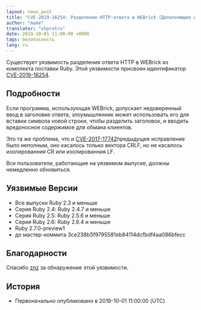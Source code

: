 ```yaml
---
layout: news_post
title: "CVE-2019-16254: Разделение HTTP-ответа в WEBrick (Дополняющее исправление)"
author: "mame"
translator: "shprotru"
date: 2019-10-01 11:00:00 +0000
tags: безопасность
lang: ru
---
```


Существует уязвимость разделения ответа HTTP в WEBrick из комплекта поставки Ruby. Этой уязвимости присвоен идентификатор [CVE-2019-16254](https://cve.mitre.org/cgi-bin/cvename.cgi?name=CVE-2019-16254).

## Подробности

Если программа, использующая WEBrick, допускает недоверенный ввод в заголовке ответа, злоумышленник может использовать его для вставки символа новой строки, чтобы разделить заголовок, и вводить вредоносное содержимое для обмана клиентов.

Это та же проблема, что и [CVE-2017-17742](https://www.ruby-lang.org/en/news/2018/03/28/http-response-splitting-in-webrick-cve-2017-17742/)предыдущее исправление было неполным, оно касалось только вектора CRLF, но не касалось изолированния CR или изолированния LF.

Все пользователи, работающие на уязвимом выпуске, должны немедленно обновиться.

## Уязвимые Версии

* Все выпуски Ruby 2.3 и меньше
* Серия Ruby 2.4: Ruby 2.4.7 и меньше
* Серия Ruby 2.5: Ruby 2.5.6 и меньше
* Серия Ruby 2.6: Ruby 2.6.4 и меньше
* Ruby 2.7.0-preview1
* до мастер-коммита 3ce238b5f9795581eb84114dcfbdf4aa086bfecc

## Благодарности

Спасибо [znz](https://hackerone.com/znz) за обнаружение этой уязвимости.

## История

* Первоначально опубликовано в 2019-10-01 11:00:00 (UTC)
